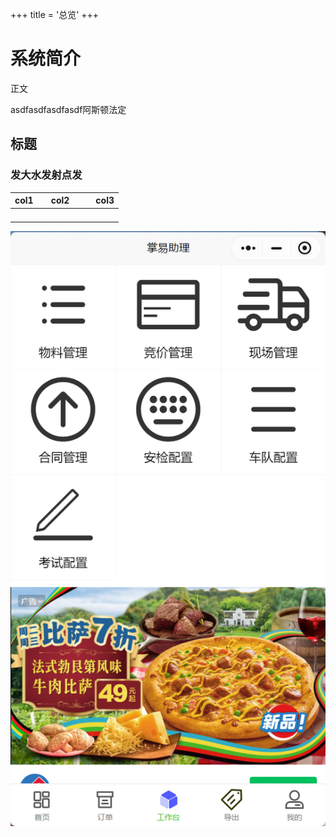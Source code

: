 +++
title = '总览'
+++

# 系统简介

正文

asdfasdfasdfasdf阿斯顿法定

## 标题

### 发大水发射点发


| col1 |   | col2 |   |   | col3 |
| ------ | --- | ------ | --- | --- | ------ |
|      |   |      |   |   |      |
|      |   |      |   |   |      |
|      |   |      |   |   |      |
|      |   |      |   |   |      |


![](assets/20241126_144011___20240814105322.png)
